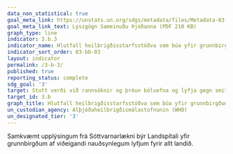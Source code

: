 ```yaml
---
data_non_statistical: true
goal_meta_link: https://unstats.un.org/sdgs/metadata/files/Metadata-03-0B-03.pdf
goal_meta_link_text: Lýsigögn Sameinuðu Þjóðanna (PDF 210 KB)
graph_type: line
indicator: 3.b.3
indicator_name: Hlutfall heilbrigðisstarfsstöðva sem búa yfir grunnbirgðum af viðeigandi nauðsynlegum lyfjum á viðráðanlegu verði á sjálfbærum grunni.
indicator_sort_order: 03-bb-03
layout: indicator
permalink: /3-b-3/
published: true
reporting_status: complete
sdg_goal: '3'
target: Stutt verði við rannsóknir og þróun bóluefna og lyfja gegn smitsjúkdómum og öðrum sjúkdómum sem herja einkum á fólk í þróunarlöndum, aðgengi verði veitt að nauðsynlegum lyfjum og bóluefnum á viðráðanlegu verði samkvæmt Dohayfirlýsingunni um TRIPS-samninginn og lýðheilsu sem staðfestir rétt þróunarlanda til þess að nýta sér til fulls ákvæði samningsins um hugverkarétt í viðskiptum í því skyni að vernda lýðheilsu og einkum og sér í lagi aðgengi allra að lyfjum. 
target_id: 3.b
graph_title: Hlutfall heilbrigðisstarfsstöðva sem búa yfir grunnbirgðum af viðeigandi nauðsynlegum lyfjum á viðráðanlegu verði á sjálfbærum grunni.
un_custodian_agency: Alþjóðaheilbrigðismálastofnunin (WHO)
un_designated_tier: '3'
---
```

Samkvæmt upplýsingum frá Sóttvarnarlækni býr Landspítali yfir grunnbirgðum af viðeigandi nauðsynlegum lyfjum fyrir allt landið. 
